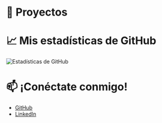 # 📁 Proyectos
<!--START_SECTION:repos-->
<!--END_SECTION:repos-->

# 📈 Mis estadísticas de GitHub
![Estadísticas de GitHub](https://github-readme-stats.vercel.app/api?username=JaviGames184&show_icons=true&theme=radical)

# 📫 ¡Conéctate conmigo!
- [GitHub](https://github.com/JaviGames184)
- [LinkedIn]([https://www.linkedin.com/in/javier-gonzalez/](https://www.linkedin.com/in/javierramosjimeno/))
